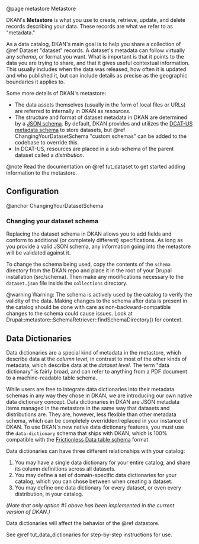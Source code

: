 @page metastore Metastore

DKAN's **Metastore** is what you use to create, retrieve, update, and delete records describing your data. These records are what we refer to as "metadata."

As a data catalog, DKAN's main goal is to help you share a collection of @ref Dataset "dataset" records. A dataset's metadata can follow virtually any _schema_, or format you want. What is important is that it points to the data you are trying to share, and that it gives useful contextual information. This usually includes when the data was released, how often it is updated and who published it, but can include details as precise as the geographic boundaries it applies to.

Some more details of DKAN's metastore:

* The data assets themselves (usually in the form of local files or URLs) are referred to internally in DKAN as _resources_.
* The structure and format of dataset metadata in DKAN are determined by a [JSON schema](https://json-schema.org/). By default, DKAN provides and utilizes the [DCAT-US metadata schema](https://resources.data.gov/resources/dcat-us/) to store datasets, but @ref ChangingYourDatasetSchema "custom schemas" can be added to the codebase to override this.
* In DCAT-US, resources are placed in a sub-schema of the parent dataset called a *distribution*.

@note
  Read the documentation on @ref tut_dataset to get started adding information to the metastore.

## Configuration
@anchor ChangingYourDatasetSchema

### Changing your dataset schema

Replacing the dataset schema in DKAN allows you to add fields and conform to additional (or completely different) specifications. As long as you provide a valid JSON schema, any information going into the metastore will be validated against it.

To change the schema being used, copy the contents of the `schema` directory from the DKAN repo and place it in the root of your Drupal installation (src/schema). Then make any modifications necessary to the `dataset.json` file inside the `collections` directory.

@warning
  Warning: The schema is actively used by the catalog to verify the validity of the data. Making changes to the schema after data is present in the catalog should be done with care as non-backward-compatible changes to the schema could cause issues. Look at Drupal::metastore::SchemaRetriever::findSchemaDirectory() for context.

## Data Dictionaries

Data dictionaries are a special kind of metadata in the metastore, which describe data at the _column level_, in contrast to most of the other kinds of metadata, which describe data at the _dataset level_. The term "data dictionary" is fairly broad, and can refer to anything from a PDF document to a machine-readable table schema.

While users are free to integrate data dictionaries into their metadata schemas in any way they chose in DKAN, we are introducing our own native data dictionary concept. Data dictionaries in DKAN are JSON metadata items managed in the metastore in the same way that datasets and distributions are. They are, however, less flexible than other metadata schema, which can be completely overridden/replaced in your instance of DKAN. To use DKAN's new native data dictionary features, you must use the `data-dictionary` schema that ships with DKAN, which is 100% compatible with the [Frictionless Data table schema](https://specs.frictionlessdata.io/table-schema/) format.

Data dictionaries can have three different relationships with your catalog:

1. You may have a single data dictionary for your entire catalog, and share its column definitions across all datasets.
2. You may define a set of domain-specific data dictionaries for your catalog, which you can chose between when creating a dataset.
3. You may define one data dictionary for every dataset, or even every distribution, in your catalog.

_(Note that only option #1 above has been implemented in the current version of DKAN.)_

Data dictionaries will affect the behavior of the @ref datastore.

See @ref tut_data_dictionaries for step-by-step instructions for use.